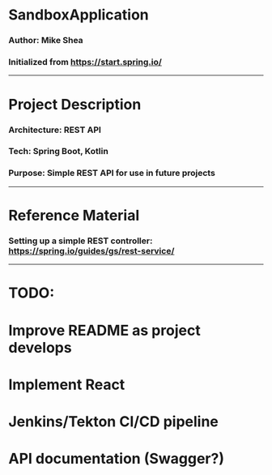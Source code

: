# SandboxApplication
### Author: Mike Shea
### Initialized from https://start.spring.io/

<hr>

# Project Description
### Architecture: REST API
### Tech: Spring Boot, Kotlin
### Purpose: Simple REST API for use in future projects

<hr>

# Reference Material
### Setting up a simple REST controller: https://spring.io/guides/gs/rest-service/

<hr>

# TODO:
# Improve README as project develops
# Implement React
# Jenkins/Tekton CI/CD pipeline
# API documentation (Swagger?)